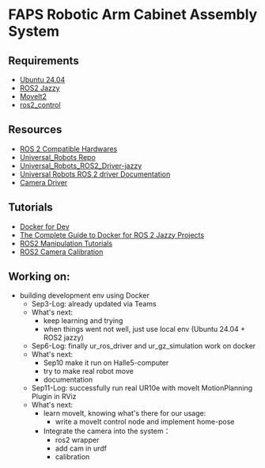 # FAPS Robotic Arm Cabinet Assembly System

## Requirements
- <a href="https://releases.ubuntu.com/noble/">Ubuntu 24.04</a>
- <a href="https://docs.ros.org/en/jazzy/Installation.html">ROS2 Jazzy</a>
- <a href="https://moveit.ai/install-moveit2/binary/">MoveIt2 </a>
- <a href="https://control.ros.org/jazzy/doc/getting_started/getting_started.html">ros2_control</a>

## Resources
- <a href="https://picknik.ai/hardware-ecosystem/">ROS 2 Compatible Hardwares</a>
- <a href="https://github.com/UniversalRobots">Universal_Robots Repo</a>
- <a href="https://github.com/UniversalRobots/Universal_Robots_ROS2_Driver/tree/jazzy">Universal_Robots_ROS2_Driver-jazzy</a>
- <a href="https://docs.universal-robots.com/Universal_Robots_ROS2_Documentation/doc/ur_robot_driver/ur_robot_driver/doc/index.html">Universal Robots ROS 2 driver Documentation</a>
- <a href="https://github.com/FraunhoferIOSB/camera_aravis2/tree/main?tab=readme-ov-file">Camera Driver</a>



## Tutorials
- <a href="https://docs.nav2.org/tutorials/docs/docker_dev.html">Docker for Dev</a>
- <a href="https://automaticaddison.com/the-complete-guide-to-docker-for-ros-2-jazzy-projects/">The Complete Guide to Docker for ROS 2 Jazzy Projects</a>
- <a href="https://automaticaddison.com/tutorials/#Manipulation">ROS2 Manipulation Tutorials</a>
- <a href="https://docs.nav2.org/tutorials/docs/camera_calibration.html">ROS2 Camera Calibration</a>



## Working on:
- building development env using Docker
    - Sep3-Log: already updated via Teams
    - What's next: 
      - keep learning and trying
      - when things went not well, just use local env (Ubuntu 24.04 + ROS2 jazzy)
    - Sep6-Log: finally ur_ros_driver and ur_gz_simulation work on docker
    - What's next: 
      - Sep10 make it run on Halle5-computer
      - try to make real robot move
      - documentation
    - Sep11-Log: successfully run real UR10e with moveIt MotionPlanning Plugin in RViz
    - What's next:
      - learn moveIt, knowing what's there for our usage:
        - write a moveIt control node and implement home-pose
      - Integrate the camera into the system：
        - ros2 wrapper
        - add cam in urdf
        - calibration







